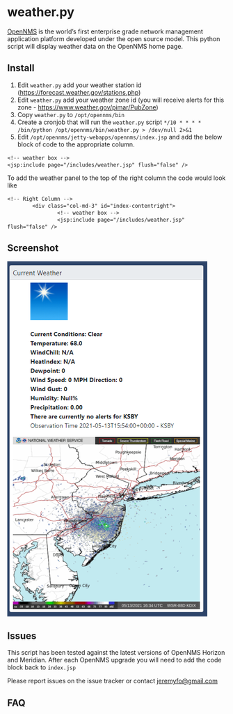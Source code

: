 # weather.py

[OpenNMS](http://opennms.org) is the world’s first enterprise grade network management application platform developed under the open source model. This python script will display weather data on the OpenNMS home page.

## Install
1. Edit `weather.py` add your weather station id (https://forecast.weather.gov/stations.php)
2. Edit `weather.py` add your weather zone id (you will receive alerts for this zone - https://www.weather.gov/pimar/PubZone) 
3. Copy `weather.py` to `/opt/opennms/bin`
4. Create a cronjob that will run the `weather.py` script `*/10 * * * * /bin/python /opt/opennms/bin/weather.py > /dev/null 2>&1`
5. Edit `/opt/opennms/jetty-webapps/opennms/index.jsp` and add the below block of code to the appropriate column.
```
<!-- weather box -->
<jsp:include page="/includes/weather.jsp" flush="false" />
```
To add the weather panel to the top of the right column the code would look like
```
<!-- Right Column -->
        <div class="col-md-3" id="index-contentright">
                <!-- weather box -->
                <jsp:include page="/includes/weather.jsp" flush="false" />
```
## Screenshot
![weather.py screenshot](https://raw.githubusercontent.com/jeremyfo/opennms-weather-v2/master/SCREENSHOT.PNG)

## Issues
This script has been tested against the latest versions of OpenNMS Horizon and Meridian. After each OpenNMS upgrade you will need to add the code block back to `index.jsp`

Please report issues on the issue tracker or contact jeremyfo@gmail.com

## FAQ
